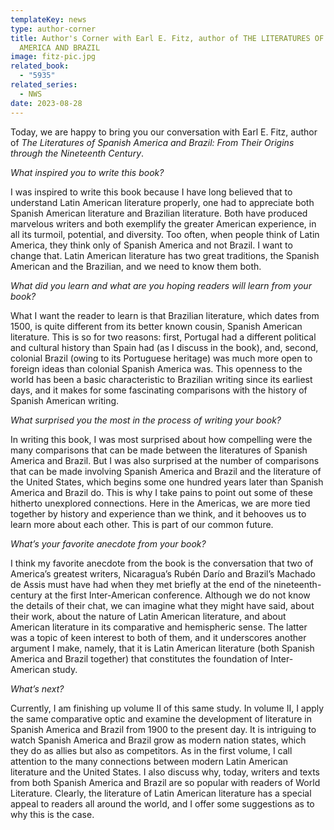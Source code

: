 ```yaml
---
templateKey: news
type: author-corner
title: Author's Corner with Earl E. Fitz, author of THE LITERATURES OF SPANISH
  AMERICA AND BRAZIL
image: fitz-pic.jpg
related_book:
  - "5935"
related_series:
  - NWS
date: 2023-08-28
---
```

Today, we are happy to bring you our conversation with Earl E. Fitz, author of *The Literatures of Spanish America and Brazil: From Their Origins through the Nineteenth Century*.

*What inspired you to write this book?* 

I was inspired to write this book because I have long believed that to understand Latin American literature properly, one had to appreciate both Spanish American literature and Brazilian literature.  Both have produced marvelous writers and both exemplify the greater American experience, in all its turmoil, potential, and diversity.  Too often, when people think of Latin America, they think only of Spanish America and not Brazil.  I want to change that.  Latin American literature has two great traditions, the Spanish American and the Brazilian, and we need to know them both.

*What did you learn and what are you hoping readers will learn from your book?* 

What I want the reader to learn is that Brazilian literature, which dates from 1500, is quite different from its better known cousin, Spanish American literature.  This is so for two reasons: first, Portugal had a different political and cultural history than Spain had (as I discuss in the book), and, second, colonial Brazil (owing to its Portuguese heritage) was much more open to foreign ideas than colonial Spanish America was.  This openness to the world has been a basic characteristic to Brazilian writing since its earliest days, and it makes for some fascinating comparisons with the history of Spanish American writing.

*What surprised you the most in the process of writing your book?* 

In writing this book, I was most surprised about how compelling were the many comparisons that can be made between the literatures of Spanish America and Brazil.  But I was also surprised at the number of comparisons that can be made involving Spanish America and Brazil and the literature of the United States, which begins some one hundred years later than Spanish America and Brazil do.  This is why I take pains to point out some of these hitherto unexplored connections.  Here in the Americas, we are more tied together by history and experience than we think, and it behooves us to learn more about each other.  This is part of our common future.

*What’s your favorite anecdote from your book?*

I think my favorite anecdote from the book is the conversation that two of America’s greatest writers, Nicaragua’s Rubén Darío and Brazil’s Machado de Assis must have had when they met briefly at the end of the nineteenth-century at the first Inter-American conference.  Although we do not know the details of their chat, we can imagine what they might have said, about their work, about the nature of Latin American literature, and about American literature in its comparative and hemispheric sense.  The latter was a topic of keen interest to both of them, and it underscores another argument I make, namely, that it is Latin American literature (both Spanish America and Brazil together) that constitutes the foundation of Inter-American study.

*What’s next?* 

Currently, I am finishing up volume II of this same study.  In volume II, I apply the same comparative optic and examine the development of literature in Spanish America and Brazil from 1900 to the present day.  It is intriguing to watch Spanish America and Brazil grow as modern nation states, which they do as allies but also as competitors.  As in the first volume, I call attention to the many connections between modern Latin American literature and the United States.  I also discuss why, today, writers and texts from both Spanish America and Brazil are so popular with readers of World Literature.  Clearly, the literature of Latin American literature has a special appeal to readers all around the world, and I offer some suggestions as to why this is the case.